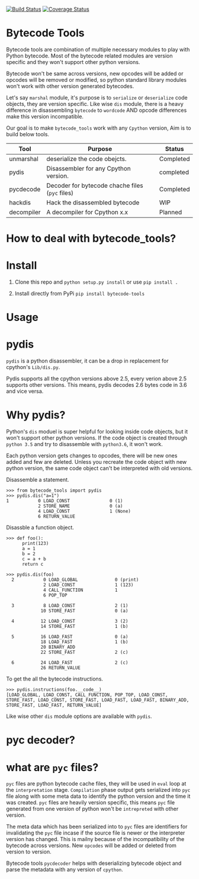 
[![Build Status](https://travis-ci.com/gsb-eng/bytecode_tools.svg?branch=master)](https://travis-ci.com/gsb-eng/bytecode_tools)
[![Coverage Status](https://img.shields.io/codecov/c/github/gsb-eng/bytecode_tools/master.svg)](https://codecov.io/github/gsb-eng/bytecode_tools?branch=master)
<br />

Bytecode Tools
===============

Bytecode tools are combination of multiple necessary modules to play with Python
bytecode. Most of the bytecode related modules are version specific and they won't support
other python versions.

Bytecode won't be same across versions, new opcodes will be added or opcodes will be removed or modified, so python standard library modules won't work with other version generated bytecodes.

Let's say `marshal` module, it's purpose is to `serialize` or `deserialize` code objects, they are version specific. Like wise `dis` module, there is a heavy difference in disassembling `bytecode` to `wordcode` AND opcode differences make this version incompatible.

Our goal is to make `bytecode_tools` work with any `Cpython` version, Aim is to build below tools.

|Tool|Purpose|Status|
|---|---|---|
|unmarshal|deserialize the code obejcts.|Completed|
|pydis|Disassembler for any Cpython version.|completed|
|pycdecode|Decoder for bytecode chache files (`pyc` files)|Completed|
|hackdis|Hack the disassembled bytecode|WIP|
|decompiler|A decompiler for Cpython x.x|Planned|


# How to deal with bytecode_tools?

Install
=======

1. Clone this repo and `python setup.py install` or use `pip install .`

2. Install directly from PyPi `pip install bytecode-tools`


Usage
======

pydis
=====

`pydis` is a python disassembler, it can be a drop in replacement for cpython's
`Lib/dis.py`.

Pydis supports all the cpython versions above 2.5, every verion above 2.5
supports other versions. This means, pydis decodes 2.6 bytes code in 3.6 and
vice versa.

Why pydis?
==========

Python's `dis` moduel is super helpful for looking inside code objects, but it
won't support other python versions. If the code object is created through
`python 3.5` and try to disassemble with `python3.6`, it won't work.

Each python version gets changes to opcodes, there will be new ones added and few
are deleted. Unless you recreate the code object with new python version, the
same code object can't be interpreted with old versions.


Disassemble a statement.

    >>> from bytecode_tools import pydis
    >>> pydis.dis("a=1")
    1           0 LOAD_CONST               0 (1)
                2 STORE_NAME               0 (a)
                4 LOAD_CONST               1 (None)
                6 RETURN_VALUE

Disassble a function object.

    >>> def foo():
          print(123)
          a = 1
          b = 2
          c = a + b
          return c

    >>> pydis.dis(foo)
      2           0 LOAD_GLOBAL              0 (print)
                  2 LOAD_CONST               1 (123)
                  4 CALL_FUNCTION            1
                  6 POP_TOP

      3           8 LOAD_CONST               2 (1)
                 10 STORE_FAST               0 (a)

      4          12 LOAD_CONST               3 (2)
                 14 STORE_FAST               1 (b)

      5          16 LOAD_FAST                0 (a)
                 18 LOAD_FAST                1 (b)
                 20 BINARY_ADD
                 22 STORE_FAST               2 (c)

      6          24 LOAD_FAST                2 (c)
                 26 RETURN_VALUE


To get the all the bytecode instructions.

    >>> pydis.instructions(foo.__code__)
    [LOAD_GLOBAL, LOAD_CONST, CALL_FUNCTION, POP_TOP, LOAD_CONST, STORE_FAST, LOAD_CONST, STORE_FAST, LOAD_FAST, LOAD_FAST, BINARY_ADD, STORE_FAST, LOAD_FAST, RETURN_VALUE]

Like wise other `dis` module options are available with `pydis`.

pyc decoder?
====================

what are `pyc` files?
=====================

`pyc` files are python bytecode cache files, they will be used in `eval` loop at the `interpretation` stage. `Compilation` phase output gets serialized into `pyc` file along with some meta data to identify the python version and the time it was created. `pyc` files are heavily version specific, this means `pyc` file generated from one version of python won't be `intrepreted` with other version.

The meta data which has been serialized into to `pyc` files are identifiers for invalidating the `pyc` file incase if the source file is newer or the interpreter version has changed. This is mailny because of the incompatibility of the bytecode across versions. New `opcodes` will be added or deleted from version to version.

Bytecode tools `pycdecoder` helps with deserializing bytecode object and parse the metadata with any version of `cpython`.